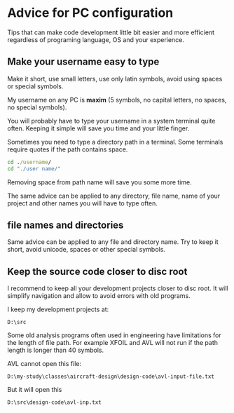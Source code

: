 # Advice for PC configuration

Tips that can make code development little bit easier
and more efficient regardless of programing language, OS and your
experience.

## Make your username easy to type

Make it short, use small letters, use only latin symbols, avoid using
spaces or special symbols.

My username on any PC is **maxim** (5 symbols, no capital
letters, no spaces, no special symbols).

You will probably have to type your username in a system terminal quite
 often. Keeping it simple will save you time and your little finger.

Sometimes you need to type a directory path in a terminal. Some
terminals require quotes if the path contains space.

```cmd
cd ./username/
cd "./user name/"
```

Removing space from path name will save you some more time.

The same advice can be applied to any directory, file name, name of
your project and other names you will have to type often.

## file names and directories

Same advice can be applied to any file and directory name.
Try to keep it short, avoid unicode, spaces or other special symbols.

## Keep the source code closer to disc root

I recommend to keep all your development projects closer to disc root.
It will simplify navigation and allow to avoid errors with old programs.

I keep my development projects at:

```text
D:\src
```

Some old analysis programs often used in engineering have limitations
for the length of file path. For example XFOIL and AVL will not run if
the path length is longer than 40 symbols.

AVL cannot open this file:

```text
D:\my-study\classes\aircraft-design\design-code\avl-input-file.txt
```

But it will open this

```text
D:\src\design-code\avl-inp.txt
```
